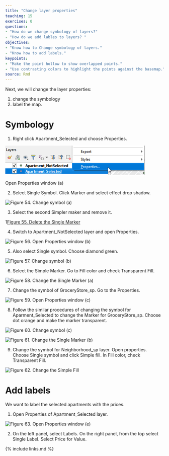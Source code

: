 ```yaml
---
title: "Change layer properties"
teaching: 15
exercises: 0
questions:
- "How do we change symbology of layers?"
- "How do we add lables to layers? "
objectives:
- "Know how to Change symbology of layers."
- "Know how to add labels."
keypoints:
- "Make the point hollow to show overlapped points."
- "Use contrasting colors to highlight the points against the basemap."
source: Rmd
---
```


Next, we will change the layer properties: 
1. change the symbology
2. label the map.

# Symbology

1. Right click Apartment_Selected and choose Properties. 
 
![Figure 53. Open Properties window (a)](../fig/Figure53-Open-Properties-window-a.png)

Open Properties window (a)

2. Select Single Symbol. Click Marker and select effect drop shadow. 
 
![Figure 54. Change symbol (a)](../fig/)

3. Select the second Simpler maker and remove it. 
 
1[Figure 55. Delete the Single Marker](../fig/)

4. Switch to Apartment_NotSelected layer and open Properties. 
 
![Figure 56. Open Properties window (b)](../fig/)

5. Also select Single symbol. Choose diamond green. 
 
![Figure 57. Change symbol (b)](../fig/)

6. Select the Simple Marker. Go to Fill color and check Transparent Fill.
 
![Figure 58. Change the Single Marker (a)](../fig/)

7. Change the symbol of GroceryStore_sp. Go to the Properties. 
 
![Figure 59. Open Properties window (c)](../fig/)

8. Follow the similar procedures of changing the symbol for Aparment_Selected to change the Marker for GroceryStore_sp. Choose dot orange and make the marker transparent. 
 
![Figure 60. Change symbol (c)](../fig/)

![Figure 61. Change the Single Marker (b)](../fig/)

9. Change the symbol for Neighborhood_sp layer. Open properties. Choose Single symbol and click Simple fill. In Fill color, check Transparent Fill. 
 
![Figure 62. Change the Simple Fill](../fig/)

# Add labels

We want to label the selected apartments with the prices.

1. Open Properties of Apartment_Selected layer. 
 
![Figure 63. Open Properties window (e)](../fig/)

2. On the left panel, select Labels. On the right panel, from the top select Single Label. Select Price for Value. 

{% include links.md %}

